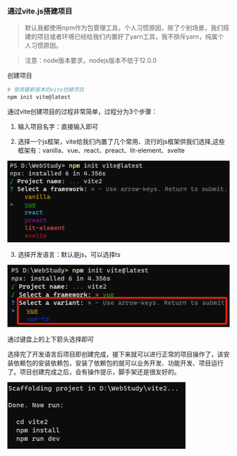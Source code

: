 ### 通过vite.js搭建项目

> 默认我都使用npm作为包管理工具，个人习惯原因，除了个别场景，我们搭建的项目或者环境已经给我们内置好了yarn工具，我不排斥yarn，纯属个人习惯原因。

> 注意：node版本要求，nodejs版本不低于12.0.0

创建项目

```bash
# 使用最新版本的vite创建项目
npm init vite@latest
```

通过vite创建项目的过程非常简单，过程分为3个步骤：

1. 输入项目名字：直接输入即可

2. 选择一个js框架，vite给我们内置了几个常用、流行的js框架供我们选择,这些框架有：vanilla、vue、react、preact、lit-element、svelte

![通过vite创建项目选择框架](../../public/images/i46.png)

3. 选择开发语言：默认是js，可以选择ts

![通过vite创建项目选择开发语言](../../public/images/i47.png)

通过键盘上的上下箭头选择即可

选择完了开发语言后项目即创建完成，接下来就可以进行正常的项目操作了，该安装依赖包的安装依赖包，安装了依赖包的就可以业务开发、功能开发、项目运行了。项目创建完成之后，会有操作提示，脚手架还是很友好的。

![通过vite创建完项目后的后续动作](../../public/images/i48.png)